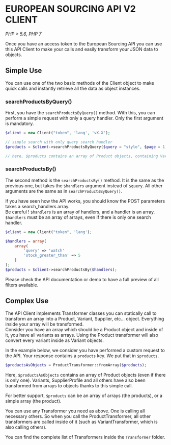 # EUROPEAN SOURCING API V2 CLIENT
*PHP > 5.6, PHP 7*

Once you have an access token to the European Sourcing API you can use 
this API Client to make your calls and easily transform your JSON data 
to objects.

## Simple Use

You can use one of the two basic methods of the Client object to make quick calls and 
instantly retrieve all the data as object instances.  

### searchProductsByQuery()
First, you have the `searchProductsByQuery()` method.
With this, you can perform a simple request with only a query handler. Only the first argument is mandatory.

```php
$client = new Client("token", 'lang', 'vX.X');

// simple search with only query search handler
$products = $client->searchProductsByQuery($query = "stylo", $page = 1, $offset = 0, $limit = 52, $sort_direction = 'asc');

// here, $products contains an array of Product objects, containing Variant objects, etc...
```

### searchProductsBy()
The second method is the `searchProductsBy()` method. It is the same as the previous one,
but takes the `$handlers` argument instead of `$query`. All other arguments are the same as in
`searchProductsByQuery()`.  
  
If you have seen how the API works, you should know the POST parameters takes a 
search_handlers array.  
Be careful ! `$handlers` is an array of handlers, and a handler is an array. `$handlers` must be 
an array of arrays, even if there is only one search handler.
```php
$client = new Client("token", 'lang');

$handlers = array(
    array(
        'query' => 'watch'
        'stock_greater_than' => 5
    )
);
$products = $client->searchProductsBy($handlers);
```
Please check the API documentation or demo to have a full preview of all filters available.

## Complex Use

The API Client implements Transformer classes you can statically call to transform an array 
into a Product, Variant, Supplier, etc... object. Everything inside your array will be 
transformed.  
Consider you have an array which should be a Product object and inside of it, you have all 
variants as arrays. Using the Product transformer will also convert every variant inside as 
Variant objects.
  
In the example below, we consider you have performed a custom request to the API. Your 
response contains a `products` key. We put that in `$products`.
```php
$productsAsObjects = ProductTransformer::fromArray($products);
```
Here, `$productsAsObjects` contains an array of Product objects (even if there is only one).
Variants, SupplierProfile and all others have also been transformed from arrays to objects 
thanks to this simple call.
  
For better support, `$products` can be an array of arrays (the products), or a simple array 
(the product).
  
You can use any Transformer you need as above. One is calling all necessary others. So when 
you call the ProductTransformer, all other transformers are called inside of it (such as 
VariantTransformer, which is also calling others).
  
You can find the complete list of Transformers inside the `Transformer` folder.